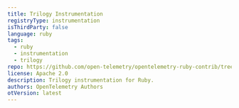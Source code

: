 ```yaml
---
title: Trilogy Instrumentation
registryType: instrumentation
isThirdParty: false
language: ruby
tags:
  - ruby
  - instrumentation
  - trilogy
repo: https://github.com/open-telemetry/opentelemetry-ruby-contrib/tree/main/instrumentation/trilogy
license: Apache 2.0
description: Trilogy instrumentation for Ruby.
authors: OpenTelemetry Authors
otVersion: latest
---
```

